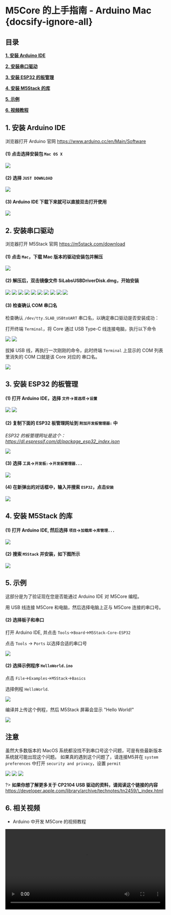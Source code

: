 # M5Core 的上手指南 - Arduino Mac {docsify-ignore-all}

## 目录

**[1. 安装 Arduino IDE](#_1-安装-Arduino-IDE)**

**[2. 安装串口驱动](#_2-安装串口驱动)**

**[3. 安装 ESP32 的板管理](#_3-安装-ESP32-的板管理)**

**[4. 安装 M5Stack 的库](#_4-安装-M5Stack-的库)**

**[5. 示例](#_5-示例)**

**[6. 视频教程](#_6-相关视频)**

## 1. 安装 Arduino IDE

浏览器打开 Arduino 官网 https://www.arduino.cc/en/Main/Software

#### (1) 点击选择安装包 `Mac OS X`

<img src="assets/img/getting_started_pics/m5stack_core/get_started_with_arduino_m5core/mac/macOS_download_arduino_ide.png">

#### (2) 选择 `JUST DOWNLOAD`

<img src="assets/img/getting_started_pics/m5stack_core/get_started_with_arduino_m5core/mac/macOS_download_arduino_ide_02.png">

#### (3) Arduino IDE 下载下来就可以直接双击打开使用

<img src="assets/img/getting_started_pics/m5stack_core/get_started_with_arduino_m5core/mac/macOS_download_arduino_ide_03.png">

## 2. 安装串口驱动

<!-- *注意：如果已经安装了 CP21x 的串口驱动的话，请直接从[步骤 3](#_3-安装-ESP32-的板管理) 开始。* -->

浏览器打开 M5Stack 官网 https://m5stack.com/download

#### (1) 点击 `Mac`，下载 Mac 版本的驱动安装包并解压

<img src="assets/img/getting_started_pics/m5stack_core/get_started_with_arduino_m5core/mac/download_usb_driver_mac_01.png">

#### (2) 解压后，双击镜像文件 SiLabsUSBDriverDisk.dmg，开始安装

<img src="assets/img/getting_started_pics/establish_serial_connection/macOS_CP2104_dmg.png">

<img src="assets/img/getting_started_pics/establish_serial_connection/macOS_CP2104_pkg.png">

<img src="assets/img/getting_started_pics/establish_serial_connection/2.png">

<img src="assets/img/getting_started_pics/establish_serial_connection/3.png">

<img src="assets/img/getting_started_pics/establish_serial_connection/4.png">

<img src="assets/img/getting_started_pics/establish_serial_connection/5.png">

<img src="assets/img/getting_started_pics/establish_serial_connection/6.png">

<img src="assets/img/getting_started_pics/establish_serial_connection/7.png">

<img src="assets/img/getting_started_pics/establish_serial_connection/8.png">

<img src="assets/img/getting_started_pics/establish_serial_connection/9.png">

#### (3) 检查确认 COM 串口名

检查确认 `/dev/tty.SLAB_USBtoUART` 串口名，以确定串口驱动是否安装成功：

打开终端 `Terminal`，将 Core 通过 USB Type-C 线连接电脑，执行以下命令

<img src="assets/img/getting_started_pics/m5stack_core/get_started_with_arduino_m5core/mac/check_serial_port_mac_01.png">

<img src="assets/img/getting_started_pics/m5stack_core/get_started_with_arduino_m5core/mac/check_serial_port_mac_02.png">

拔掉 USB 线，再执行一次刚刚的命令，此时终端 `Terminal` 上显示的 COM 列表里消失的 COM 口就是该 Core 对应的 串口名。

<img src="assets/img/getting_started_pics/m5stack_core/get_started_with_arduino_m5core/mac/check_serial_port_mac_03.png">

## 3. 安装 ESP32 的板管理

#### (1) 打开 Arduino IDE，选择 `文件`->`首选项`->`设置`

<img src="assets/img/getting_started_pics/m5stack_core/get_started_with_arduino_m5core/mac/quick_start_arduino_mac_01.png">

<img src="assets/img/getting_started_pics/m5stack_core/get_started_with_arduino_m5core/mac/quick_start_arduino_mac_02.png">

#### (2) 复制下面的 ESP32 板管理网址到 `附加开发板管理器:` 中

*ESP32 的板管理网址是这个：https://dl.espressif.com/dl/package_esp32_index.json*

<img src="assets/img/getting_started_pics/m5stack_core/get_started_with_arduino_m5core/mac/quick_start_arduino_mac_03.png">

#### (3) 选择 `工具`->`开发板:`->`开发板管理器...`

<img src="assets/img/getting_started_pics/m5stack_core/get_started_with_arduino_m5core/mac/quick_start_arduino_mac_04.png">

#### (4) 在新弹出的对话框中，输入并搜索 `ESP32`，点击`安装`

<img src="assets/img/getting_started_pics/m5stack_core/get_started_with_arduino_m5core/mac/quick_start_arduino_mac_05.png">

## 4. 安装 M5Stack 的库

#### (1) 打开 Arduino IDE, 然后选择 `项目`->`加载库`->`库管理...`

<img src="assets/img/getting_started_pics/m5stack_core/get_started_with_arduino_m5core/mac/quick_start_arduino_mac_06.png">

#### (2) 搜索 `M5Stack` 并安装，如下图所示

<img src="assets/img/getting_started_pics/m5stack_core/get_started_with_arduino_m5core/mac/quick_start_arduino_mac_07.png">

## 5. 示例

这部分是为了验证现在您是否能通过 Arduino IDE 对 M5Core 编程。

用 USB 线连接 M5Core 和电脑，然后选择电脑上正与 M5Core 连接的串口号。

#### (2) 选择板子和串口

打开 Arduino IDE, 并点击 `Tools`->`Board`->`M5Stack-Core-ESP32`

点击 `Tools` -> `Ports` 以选择合适的串口号

<img src="assets/img/getting_started_pics/m5stack_core/get_started_with_arduino_m5core/mac/quick_start_arduino_mac_10.png">

#### (2) 选择示例程序 `HelloWorld.ino`

点击 `File`->`Examples`->`M5Stack`->`Basics`

选择例程 `HelloWorld`.

<img src="assets/img/getting_started_pics/m5stack_core/get_started_with_arduino_m5core/mac/quick_start_arduino_mac_09.png">

编译并上传这个例程，然后 M5Stack 屏幕会显示 "Hello World!"

<img src="assets/img/getting_started_pics/m5stack_core/get_started_with_arduino_m5core/mac/display_hello_world.png">

## 注意

虽然大多数版本的 MacOS 系统都没找不到串口号这个问题，可是有些最新版本系统就可能出现这个问题。
如果真的遇到这个问题了，请连接M5并在 `system preferences` 中打开 `security and privacy`，设置 `permit`

<img src="assets/img/getting_started_pics/m5stack_core/get_started_with_arduino_m5core/mac/macOS_security_and_privacy.png">

<img src="assets/img/getting_started_pics/m5stack_core/get_started_with_arduino_m5core/mac/macOS_security_and_privacy_01.png">

<img src="assets/img/getting_started_pics/m5stack_core/get_started_with_arduino_m5core/mac/macOS_security_and_privacy_02.png">

?> **如果你想了解更多关于 CP2104 USB 驱动的资料，请阅读这个链接的内容** https://developer.apple.com/library/archive/technotes/tn2459/\_index.html

## 6. 相关视频

- Arduino 中开发 M5Core 的视频教程

<video width="500" controls>
    <source src="https://m5stack.oss-cn-shenzhen.aliyuncs.com/video/LukeVideo/M5Stack%20Arduino%20IDE%20Setup%20in%205%20minutes.mp4" type="video/mp4">
</video>

